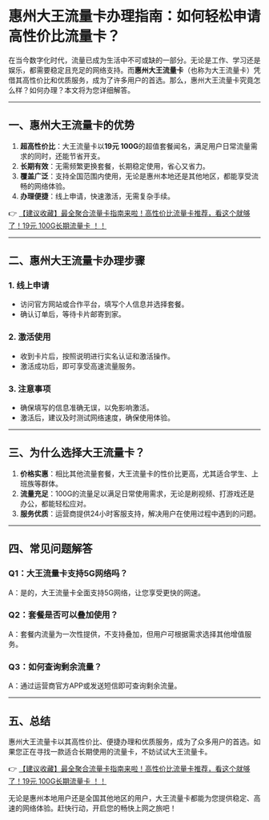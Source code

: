 # 惠州大王流量卡办理指南：如何轻松申请高性价比流量卡？

在当今数字化时代，流量已成为生活中不可或缺的一部分。无论是工作、学习还是娱乐，都需要稳定且充足的网络支持。而**惠州大王流量卡**（也称为大王流量卡）凭借其高性价比和优质服务，成为了许多用户的首选。那么，惠州大王流量卡究竟怎么样？如何办理？本文将为您详细解答。

---

## 一、惠州大王流量卡的优势

1. **超高性价比**：大王流量卡以**19元 100G**的超值套餐闻名，满足用户日常流量需求的同时，还能节省开支。  
2. **长期有效**：无需频繁更换套餐，长期稳定使用，省心又省力。  
3. **覆盖广泛**：支持全国范围内使用，无论是惠州本地还是其他地区，都能享受流畅的网络体验。  
4. **办理便捷**：线上申请，快速激活，无需复杂手续。  

👉 [【建议收藏】最全聚合流量卡指南来啦！高性价比流量卡推荐，看这个就够了！19元 100G长期流量卡 ！！](https://bit.ly/Liuliangka)

---

## 二、惠州大王流量卡办理步骤

### 1. 线上申请
- 访问官方网站或合作平台，填写个人信息并选择套餐。  
- 确认订单后，等待卡片邮寄到家。  

### 2. 激活使用
- 收到卡片后，按照说明进行实名认证和激活操作。  
- 激活成功后，即可享受高速流量服务。  

### 3. 注意事项
- 确保填写的信息准确无误，以免影响激活。  
- 激活后，建议及时测试网络速度，确保使用体验。  

---

## 三、为什么选择大王流量卡？

1. **价格实惠**：相比其他流量套餐，大王流量卡的性价比更高，尤其适合学生、上班族等群体。  
2. **流量充足**：100G的流量足以满足日常使用需求，无论是刷视频、打游戏还是办公，都能轻松应对。  
3. **服务优质**：运营商提供24小时客服支持，解决用户在使用过程中遇到的问题。  

---

## 四、常见问题解答

### Q1：大王流量卡支持5G网络吗？  
A：是的，大王流量卡全面支持5G网络，让您享受更快的网速。  

### Q2：套餐是否可以叠加使用？  
A：套餐内流量为一次性提供，不支持叠加，但用户可根据需求选择其他增值服务。  

### Q3：如何查询剩余流量？  
A：通过运营商官方APP或发送短信即可查询剩余流量。  

---

## 五、总结

惠州大王流量卡以其高性价比、便捷办理和优质服务，成为了众多用户的首选。如果您正在寻找一款适合长期使用的流量卡，不妨试试大王流量卡。  

👉 [【建议收藏】最全聚合流量卡指南来啦！高性价比流量卡推荐，看这个就够了！19元 100G长期流量卡 ！！](https://bit.ly/Liuliangka)

无论是惠州本地用户还是全国其他地区的用户，大王流量卡都能为您提供稳定、高速的网络体验。赶快行动，开启您的畅快上网之旅吧！
